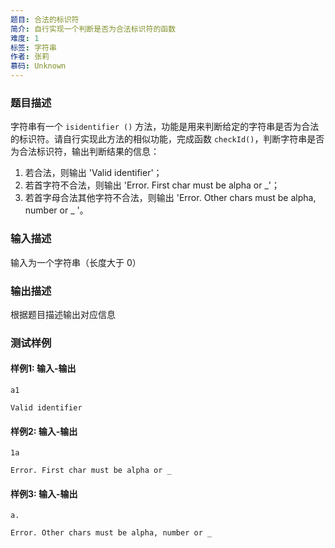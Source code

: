 ```yaml
---
题目: 合法的标识符
简介: 自行实现一个判断是否为合法标识符的函数
难度: 1
标签: 字符串
作者: 张莉
慕码: Unknown
---
```


### 题目描述

字符串有一个 `isidentifier ()` 方法，功能是用来判断给定的字符串是否为合法的标识符。请自行实现此方法的相似功能，完成函数 `checkId()`，判断字符串是否为合法标识符，输出判断结果的信息：

1. 若合法，则输出 'Valid identifier'；
2. 若首字符不合法，则输出 'Error. First char must be alpha or \_'；
3. 若首字母合法其他字符不合法，则输出 'Error. Other chars must be alpha, number or \_ '。

### 输入描述

输入为一个字符串（长度大于 0）

### 输出描述

根据题目描述输出对应信息

### 测试样例

#### 样例1: 输入-输出

```
a1
```

```
Valid identifier
```

#### 样例2: 输入-输出

```
1a
```

```
Error. First char must be alpha or _
```

#### 样例3: 输入-输出

```
a.
```

```
Error. Other chars must be alpha, number or _
```

